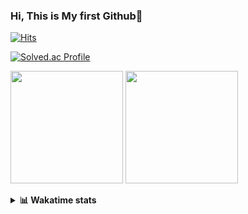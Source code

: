 ### Hi, This is My first Github👋
[![Hits](https://hits.seeyoufarm.com/api/count/incr/badge.svg?url=https%3A%2F%2Fgithub.com%2FJonghyun-Park1027&count_bg=%2379C83D&title_bg=%23555555&icon=&icon_color=%23E7E7E7&title=hits&edge_flat=false)](https://hits.seeyoufarm.com)
<br>

[![Solved.ac Profile](http://mazassumnida.wtf/api/v2/generate_badge?boj=ppjjhh1027)](https://solved.ac/ppjjhh1027/)

<p>
  <img height="180em" src="https://github-readme-stats-eight-rho-29.vercel.app/api?username=Jonghyun-Park1027&show_icons=true&include_all_commits=true&bg_color=30,e96443,904e95&title_color=fff&text_color=fff">
  <img height="180em" src="https://github-readme-stats-eight-rho-29.vercel.app/api/top-langs/?username=Jonghyun-Park1027&layout=compact&bg_color=30,e96443,904e95&title_color=fff&text_color=fff">


</p>
<details>
<summary><b>📊 Wakatime stats</b><br></summary>
<div>
<hr/>




<!--START_SECTION:waka-->
![Code Time](http://img.shields.io/badge/Code%20Time-151%20hrs%207%20mins-blue)

![Profile Views](http://img.shields.io/badge/Profile%20Views-0-blue)

**🐱 My GitHub Data** 

> 📦 94.4 kB Used in GitHub's Storage 
 > 
> 🏆 89 Contributions in the Year 2023
 > 
> 🚫 Not Opted to Hire
 > 
> 📜 12 Public Repositories 
 > 
> 🔑 9 Private Repositories 
 > 
**I'm an Early 🐤** 

```text
🌞 Morning                35 commits          ████░░░░░░░░░░░░░░░░░░░░░   17.86 % 
🌆 Daytime                94 commits          ████████████░░░░░░░░░░░░░   47.96 % 
🌃 Evening                61 commits          ████████░░░░░░░░░░░░░░░░░   31.12 % 
🌙 Night                  6 commits           █░░░░░░░░░░░░░░░░░░░░░░░░   03.06 % 
```
📅 **I'm Most Productive on Sunday** 

```text
Monday                   22 commits          ███░░░░░░░░░░░░░░░░░░░░░░   11.22 % 
Tuesday                  14 commits          ██░░░░░░░░░░░░░░░░░░░░░░░   07.14 % 
Wednesday                16 commits          ██░░░░░░░░░░░░░░░░░░░░░░░   08.16 % 
Thursday                 17 commits          ██░░░░░░░░░░░░░░░░░░░░░░░   08.67 % 
Friday                   41 commits          █████░░░░░░░░░░░░░░░░░░░░   20.92 % 
Saturday                 42 commits          █████░░░░░░░░░░░░░░░░░░░░   21.43 % 
Sunday                   44 commits          ██████░░░░░░░░░░░░░░░░░░░   22.45 % 
```


📊 **This Week I Spent My Time On** 

```text
🕑︎ Time Zone: Asia/Seoul

💬 Programming Languages: 
Jupyter                  8 hrs 26 mins       ████████████████████████░   95.82 % 
HTML                     7 mins              ░░░░░░░░░░░░░░░░░░░░░░░░░   01.45 % 
Text                     5 mins              ░░░░░░░░░░░░░░░░░░░░░░░░░   01.03 % 
Markdown                 3 mins              ░░░░░░░░░░░░░░░░░░░░░░░░░   00.63 % 
Python                   2 mins              ░░░░░░░░░░░░░░░░░░░░░░░░░   00.56 % 

🔥 Editors: 
PyCharm                  8 hrs 48 mins       █████████████████████████   100.00 % 

🐱‍💻 Projects: 
3주차                      2 hrs 38 mins       ███████░░░░░░░░░░░░░░░░░░   29.93 % 
고려대SW                    2 hrs 36 mins       ███████░░░░░░░░░░░░░░░░░░   29.67 % 
통계분석론                    2 hrs 3 mins        ██████░░░░░░░░░░░░░░░░░░░   23.31 % 
Unknown Project          50 mins             ██░░░░░░░░░░░░░░░░░░░░░░░   09.46 % 
Codingtest-practice      39 mins             ██░░░░░░░░░░░░░░░░░░░░░░░   07.52 % 

💻 Operating System: 
Windows                  8 hrs 48 mins       █████████████████████████   100.00 % 
```

**I Mostly Code in Jupyter Notebook** 

```text
Jupyter Notebook         8 repos             █████████████░░░░░░░░░░░░   53.33 % 
HTML                     3 repos             █████░░░░░░░░░░░░░░░░░░░░   20.00 % 
Python                   3 repos             █████░░░░░░░░░░░░░░░░░░░░   20.00 % 
R                        1 repo              ██░░░░░░░░░░░░░░░░░░░░░░░   06.67 % 
```




 Last Updated on 20/03/2023 18:38:14 UTC
<!--END_SECTION:waka-->
</details>




